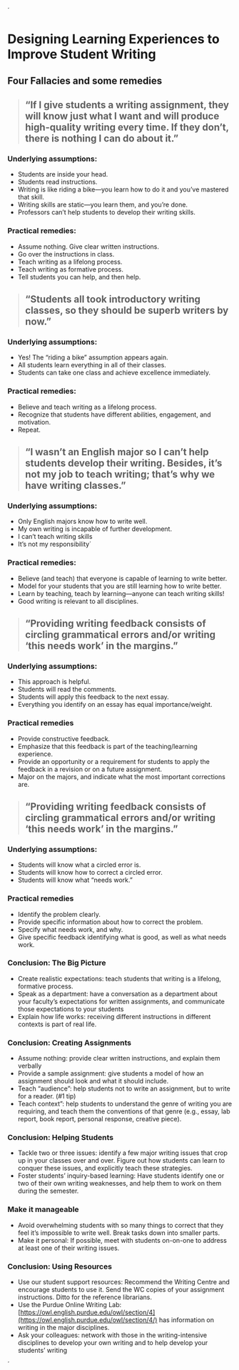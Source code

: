 ´

# Designing Learning Experiences to Improve Student Writing

## Four Fallacies and some remedies

> ## “If I give students a writing assignment, they will know just what I want and will produce high-quality writing every time. If they don’t, there is nothing I can do about it.”

### Underlying assumptions:

* Students are inside your head.
* Students read instructions.
* Writing is like riding a bike—you learn how to do it and you’ve mastered that skill.
* Writing skills are static—you learn them, and you’re done.
* Professors can’t help students to develop their writing skills.

### Practical remedies:

* Assume nothing. Give clear written instructions.
* Go over the instructions in class.
* Teach writing as a lifelong process.
* Teach writing as formative process.
* Tell students you can help, and then help.

> ## “Students all took introductory writing classes, so they should be superb writers by now.”

### Underlying assumptions:

* Yes! The “riding a bike” assumption appears again.
* All students learn everything in all of their classes.
* Students can take one class and achieve excellence immediately.

### Practical remedies:

* Believe and teach writing as a lifelong process.
* Recognize that students have different abilities, engagement, and motivation.
* Repeat.

> ## “I wasn’t an English major so I can’t help students develop their writing. Besides, it’s not my job to teach writing; that’s why we have writing classes.”

### Underlying assumptions:

* Only English majors know how to write well.
* My own writing is incapable of further development.
* I can’t teach writing skills
* It’s not my responsibility´

### Practical remedies:

* Believe \(and teach\) that everyone is capable of learning to write better.
* Model for your students that you are still learning how to write better.
* Learn by teaching, teach by learning—anyone can teach writing skills!
* Good writing is relevant to all disciplines.

> ## “Providing writing feedback consists of circling grammatical errors and/or writing ‘this needs work’ in the margins.”

### Underlying assumptions:

* This approach is helpful.
* Students will read the comments.
* Students will apply this feedback to the next essay.
* Everything you identify on an essay has equal importance/weight.

### Practical remedies

* Provide constructive feedback.
* Emphasize that this feedback is part of the teaching/learning experience.
* Provide an opportunity or a requirement for students to apply the feedback in a revision or on a future assignment.
* Major on the majors, and indicate what the most important corrections are.

> ## “Providing writing feedback consists of circling grammatical errors and/or writing ‘this needs work’ in the margins.”

### Underlying assumptions:

* Students will know what a circled error is.
* Students will know how to correct a circled error.
* Students will know what “needs work.”

### Practical remedies

* Identify the problem clearly.
* Provide specific information about how to correct the problem.
* Specify what needs work, and why.
* Give specific feedback identifying what is good, as well as what needs work.

### Conclusion: The Big Picture

* Create realistic expectations: teach students that writing is a lifelong, formative process.
* Speak as a department: have a conversation as a department about your faculty’s expectations for written assignments, and communicate those expectations to your students
* Explain how life works: receiving different instructions in different contexts is part of real life.



### Conclusion: Creating Assignments

* Assume nothing: provide clear written instructions, and explain them verbally
* Provide a sample assignment: give students a model of how an assignment should look and what it should include.
* Teach “audience”: help students not to write an assignment, but to write for a reader. \(\#1 tip\)
* Teach context”: help students to understand the genre of writing you are requiring, and teach them the conventions of that genre \(e.g., essay, lab report, book report, personal response, creative piece\).



### Conclusion: Helping Students

* Tackle two or three issues: identify a few major writing issues that crop up in your classes over and over. Figure out how students can learn to conquer these issues, and explicitly teach these strategies.
* Foster students’ inquiry-based learning: Have students identify one or two of their own writing weaknesses, and help them to work on them during the semester.

### Make it manageable

* Avoid overwhelming students with so many things to correct that they feel it’s impossible to write well. Break tasks down into smaller parts.
* Make it personal: If possible, meet with students on-on-one to address at least one of their writing issues.

### Conclusion: Using Resources

* Use our student support resources: Recommend the Writing Centre and encourage students to use it. Send the WC copies of your assignment instructions. Ditto for the reference librarians.
* Use the Purdue Online Writing Lab: [https://owl.english.purdue.edu/owl/section/4](https://owl.english.purdue.edu/owl/section/4/) has information on writing in the major disciplines.
* Ask your colleagues: network with those in the writing-intensive disciplines to develop your own writing and to help develop your students’ writing



´

